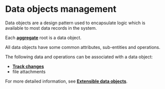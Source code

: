 # Data objects management

Data objects are a design pattern used to encapsulate logic which is available to most data records in the system.

Each **[aggregate](https://docs.erp.net/tech/advanced/concepts/aggregates.html)** root is a data object.

All data objects have some common attributes, sub-entities and operations.

The following data and operations can be associated with a data object:

* **[Track changes](https://docs.erp.net/tech/advanced/data-objects/track-changes.html)**
* file attachments

For more detailed information, see **[Extensible data objects](https://docs.erp.net/tech/advanced/data-objects/extensible-data-objects.html)**.
